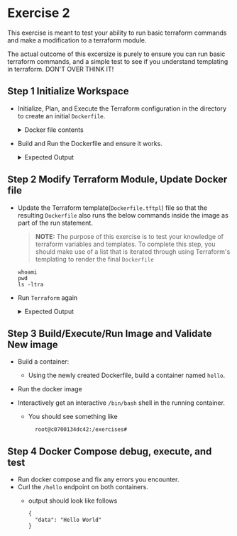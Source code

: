 # Exercise 2

This exercise is meant to test your ability to run basic
 terraform commands and make a modification to a terraform module.

The actual outcome of this excersize is purely to ensure you can run
 basic terraform commands, and a simple test to see if you understand
 templating in terraform.  DON'T OVER THINK IT!

## Step 1 Initialize Workspace

+ Initialize, Plan, and Execute the Terraform configuration
  in the directory to create an initial `Dockerfile`.

  <details>
  <summary>
  Docker file contents
  </summary>

    ```Dockerfile
    FROM dahicks/sample:latest as build
    SHELL ["/bin/bash", "-o", "pipefail", "-c"]
    COPY helloworld.py /app/main.py

    RUN cd /app && \
      chmod +x /app/main.py && \
      pip install Flask-RESTful Flask

    ENTRYPOINT ["python3", "/app/main.py"]
    ```

  </details>
  </p>

+ Build and Run the Dockerfile and ensure it works.

  <details>
  <summary>
  Expected Output
  </summary>

    ```shell
       * Serving Flask app 'main'
       * Debug mode: on
      WARNING: This is a development server. Do not use it in
               a production deployment. Use a production WSGI server instead.
       * Running on all addresses (0.0.0.0)
       * Running on http://127.0.0.1:80
       * Running on http://172.17.0.2:80
      Press CTRL+C to quit
       * Restarting with stat
       * Debugger is active!
       * Debugger PIN: 267-445-398
    ```

  </details>

## Step 2 Modify Terraform Module, Update Docker file

+ Update the Terraform template(`Dockerfile.tftpl`) file so that the resulting `Dockerfile`
  also runs the below commands inside the image as part of the run statement.

    > **NOTE:** The purpose of this exercise is to test your knowledge of
                terraform variables and templates.
                To complete this step, you should make use of a list that
                is iterated through using Terraform's
                templating to render the final `Dockerfile`

    ```shell
    whoami
    pwd
    ls -ltra
    ```

+ Run `Terraform` again
  <details>
  <summary>
  Expected Output
  </summary>

    ```DockerFile
    FROM dahicks/sample:latest as build
    SHELL ["/bin/bash", "-o", "pipefail", "-c"]
    COPY helloworld.py /app/main.py

    RUN cd /app && \
      whoami && \
      pwd && \
      ls -ltra && \
      chmod +x /app/main.py && \
     pip install Flask-RESTful Flask

    ENTRYPOINT ["python3", "/app/main.py"]
    ```

  </details>

## Step 3 Build/Execute/Run Image and Validate New image

+ Build a container:
  + Using the newly created Dockerfile, build a container named `hello`.

+ Run the docker image

+ Interactively get an interactive `/bin/bash` shell in the running container.
  + You should see something like

      ```shell
        root@c0700134dc42:/exercises#
      ```

## Step 4 Docker Compose debug, execute, and test

+ Run docker compose and fix any errors you encounter.
+ Curl the `/hello` endpoint on both containers.
  + output should look like follows

    ```shell
    {
      "data": "Hello World"
    }
    ```

